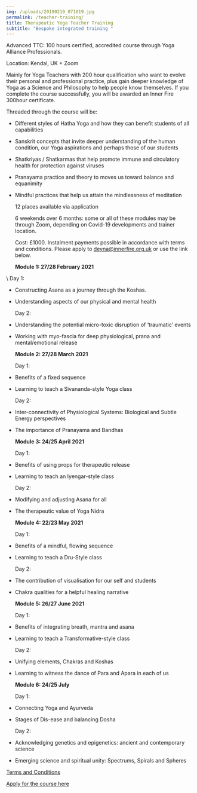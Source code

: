 ```yaml
---
img: /uploads/20190210_071019.jpg
permalink: /teacher-training/
title: Therapeutic Yoga Teacher Training
subtitle: "Bespoke integrated training "
---
```

Advanced TTC: 100 hours certified, accredited course through Yoga Alliance Professionals. 

Location: Kendal, UK + Zoom

Mainly for Yoga Teachers with 200 hour qualification who want to evolve their personal and professional practice, plus gain deeper knowledge of Yoga as a Science and Philosophy to help people know themselves. If you complete the course successfully, you will be awarded an Inner Fire 300hour certificate.

Threaded through the course will be:

* Different styles of Hatha Yoga and how they can benefit students of all capabilities 
* Sanskrit concepts that invite deeper understanding of the human condition, our Yoga aspirations and perhaps those of our students 
* Shatkriyas / Shatkarmas that help promote immune and circulatory health for protection against viruses
* Pranayama practice and theory to moves us toward balance and equanimity
* Mindful practices that help us attain the mindlessness of meditation

   12 places available via application

   6 weekends over 6 months: some or all of these modules may be through Zoom, depending on Covid-19 developments and trainer location.

   Cost: £1000. Instalment payments possible in accordance with terms and conditions. Please apply to deyna@innerfire.org.uk or use the link below.

  **Module 1: 27/28 February 2021**

\    Day 1: 

* Constructing Asana as a journey through the Koshas. 
* Understanding aspects of our physical and mental health

  Day 2: 
* Understanding the potential micro-toxic disruption of ‘traumatic’ events
* Working with myo-fascia for deep physiological, prana and mental/emotional release

  **Module 2: 27/28 March 2021**

  Day 1:
* Benefits of a fixed sequence 
* Learning to teach a Sivananda-style Yoga class

  Day 2:
* Inter-connectivity of Physiological Systems: Biological and Subtle Energy perspectives
* The importance of Pranayama and Bandhas

  **Module 3: 24/25 April 2021**

  Day 1: 
* Benefits of using props for therapeutic release
* Learning to teach an Iyengar-style class

  Day 2: 
* Modifying and adjusting Asana for all
* The therapeutic value of Yoga Nidra 

  **Module 4: 22/23 May 2021**

  Day 1: 
* Benefits of a mindful, flowing sequence
* Learning to teach a Dru-Style class

  Day 2:
* The contribution of visualisation for our self and students
* Chakra qualities for a helpful healing narrative

  **Module 5: 26/27 June 2021**

  Day 1:
* Benefits of integrating breath, mantra and asana
* Learning to teach a Transformative-style class

  Day 2:
* Unifying elements, Chakras and Koshas
* Learning to witness the dance of Para and Apara in each of us

  **Module 6: 24/25 July**

  Day 1:
* Connecting Yoga and Ayurveda
* Stages of Dis-ease and balancing Dosha

  Day 2:
* Acknowledging genetics and epigenetics: ancient and contemporary science
* Emerging science and spiritual unity: Spectrums, Spirals and Spheres

[Terms and Conditions](https://www.dropbox.com/s/xvbdumyojhcmytw/Terms%20and%20Conditions%202020.pdf?dl=0)

[Apply for the course here](https://www.dropbox.com/s/hflm7xgv8mcbcew/Inner%20Fire%20TTC%20application%20form%202021.pdf?dl=0)